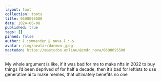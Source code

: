 ```yaml
---
layout: toot
collection: toots
title: 0608095500
date: 2024-06-08
published: true
tags: []
pinned: false
author: ⸸ commander ░ nova ⸸ :~$
avatar: /img/avatar/daemon.jpeg
mastodon: https://mastodon.online/@cmdr_nova/0608095500
---
```


My whole argument is like, if it was bad for me to make nfts in 2022 to buy things I’d been deprived of for half a decade, then it’s bad for leftists to use generative ai to make memes, that ultimately benefits no one
